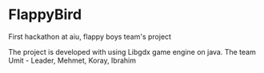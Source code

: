 # FlappyBird
First hackathon at aiu, flappy boys team's project

The project is developed with using Libgdx game engine on java. 
The team 
Umit - Leader,
Mehmet,
Koray,
Ibrahim
